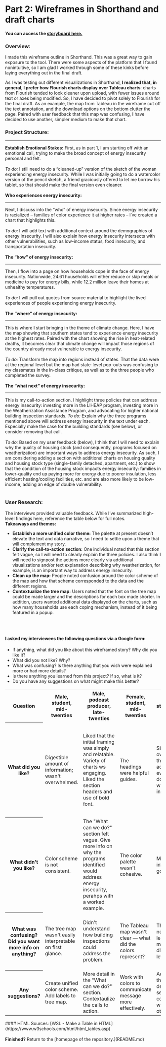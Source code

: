 # Part 2: Wireframes in Shorthand and draft charts 
<b>You can access the [storyboard here.](https://preview.shorthand.com/ELCy4XNoBlsQ5GUp)</b> 

### Overview: 
I made this wireframe outline in Shorthand. This was a great way to gain exposure to the tool. There were some aspects of the platform that I found nonintuitive, so I am glad I worked through some of these kinks before laying everything out in the final draft. 

As I was testing out different visualizations in Shorthand, <b>I realized that, in general, I prefer how Flourish charts display over Tableau charts</b>: charts from Flourish tended to look cleaner upon upload, with fewer issues around text or axes being modified. So, I have decided to pivot solely to Flourish for the final draft.  As an example, the map from Tableau in the wireframe cut off the text annotation, and the download options on the bottom clutter the page. Paired with user feedback that this map was confusing, I have decided to use another, simpler medium to make that chart.

### Project Structure:
<body>
    <hr>
</body>
<b>Establish Emotional Stakes:</b>
First, as in part 1, I am starting off with an emotional call, trying to make the broad concept of energy insecurity personal and felt. 
<br><br>
<em>To do:</em> I still need to do a “cleaned-up” version of the sketch of the woman experiencing energy insecurity. While I was initially going to do a watercolor version of the pencil sketch, a friend graciously offered to let me borrow his tablet, so that should make the final version even cleaner.
<br>
<br>
<b>Who experiences energy insecurity: </b>
<body>
    <hr>
</body>
Next, I discuss into the “who” of energy insecurity. Since energy insecurity is racialized – families of color experience it at higher rates – I’ve created a chart that highlights this. 
<br><br>
<em>To do:</em> I will add text with additional context around the demographics of energy insecurity. I will also explain how energy insecurity intersects with other vulnerabilities, such as low-income status, food insecurity, and transportation insecurity.  
<br>
<br>
<b>The “how” of energy insecurity:</b>
<body>
    <hr>
</body>
Then, I flow into a page on how households cope in the face of energy insecurity. Nationwide, 24.61 households will either reduce or skip meals or medicine to pay for energy bills, while 12.2 million leave their homes at unhealthy temperatures. 
<br><br>
<em>To do:</em> I will pull out quotes from source material to highlight the lived experiences of people experiencing energy insecurity. 
<br>
<br>
<b>The “where” of energy insecurity:</b>
<body>
    <hr>
</body>
This is where I start bringing in the theme of climate change. Here, I have the map showing that southern states tend to experience energy insecurity at the highest rates. Paired with the chart showing the rise in heat-related deaths, it becomes clear that climate change will impact those regions of the country already most vulnerable to energy insecurity. 
<br><br>
<em>To do:</em> Transform the map into regions instead of states. That the data were at the regional level but the map had state-level pop-outs was confusing to my classmates in the in-class critique, as well as to the three people who completed the survey. 
<br>
<br>
<b>The “what next” of energy insecurity:</b>
<body>
    <hr>
</body>
This is my call-to-action section. I highlight three policies that can address energy insecurity: investing more in the LIHEAP program, investing more in the Weatherization Assistance Program, and advocating for higher national building inspection standards. 
<em>To do:</em> Explain why the three programs mentioned above will address energy insecurity in the text under each. Especially make the case for the building standards (see below), or consider removing that call. 
<br><br>
<em>To do:</em> Based on my user feedback (below), I think that I will need to explain why the quality of housing stock (and consequently, programs focused on weatherization) are important ways to address energy insecurity. As such, I am considering adding a section with additional charts on housing quality and housing stock type (single-family detached, apartment, etc.) to show that the condition of the housing stock impacts energy insecurity: families in lower-quality end up paying more for energy due to poorer insulation, less efficient heating/cooling facilities, etc. and are also more likely to be low-income, adding an edge of double vulnerability. 
<br>
<br>

### User Research: 
The interviews provided valuable feedback. While I’ve summarized high-level findings here, reference the table below for full notes.
<br>
<b>Takeaways and themes: </b>
-	<b>Establish a more unified color theme:</b> The palette at present doesn’t elevate the text and data narrative, so I need to settle upon a theme that will complement my story. 
-	<b>Clarify the call-to-action section:</b> One individual noted that this section felt vague, so I will need to clearly explain the three policies. I also think I will need to signpost the actions more clearly via additional visualizations and/or text explanation describing why weatherization, for example, is an important way to address energy insecurity. 
-	<b>Clean up the map:</b> People noted confusion around the color scheme of the map and how that scheme corresponded to the data and the different regions. 
-	<b>Contextualize the tree map:</b> Users noted that the font on the tree map could be made larger and the descriptions for each box made shorter. In addition, users wanted additional data displayed on the charts, such as how many households use each coping mechanism, instead of it being featured in a popup. 
<br>
<br>

#### I asked my interviewees the following questions via a Google form: 
- If anything, what did you like about this wireframed story? Why did you like it?
- What did you not like? Why? 
- What was confusing? Is there anything that you wish were explained more or had more details?
- Is there anything you learned from this project? If so, what is it?
- Do you have any suggestions on what might make this better?

  
<table>
  <tr>
    <th>Question</th>
    <th>Male, student, mid-twenties</th>
    <th>Male, podcast producer, late-twenties</th>
    <th>Female, student, mid-twenties</th>
    <th>Female, student, late-twenties</th>
    <th>Female, student, late-twenties</th>
  </tr>
  <tr>
    <th>What did you like?</th>
    <td>Digestible amount of information; wasn't overwhelmed.</td>
    <td>Liked that the initial framing was simply and relatable. Variety of charts ws engaging. Liked the section headers and use of bold font. </td>
    <td>The headings were helpful guides.</td>
    <td>Simple overview that's accessible even if you don't know what energy insecurity is.</td>
    <td>Really enjoyed the intro: the drawing and question made the story relatable before the definition of energy insecurity was introduced.</td>
  </tr>
  <tr>
    <th>What didn't you like?</th>
    <td>Color scheme is not consistent.</td>
    <td>The "What can we do?" section felt vague. Give more info on why the programs identified would address energy insecurity, perahps with a worked example.</td>
    <td>The color palette wasn't cohesive.</td>
    <td>More detailed info would be good.</td>
    <td>Try different color text for pages with blue background to make it more legible.</td>
</tr>
   <tr>
    <th>What was confusing? Did you want more info on anything?</th>
    <td>The tree map wasn't easily interpretable on first glance.</td>
    <td>Didn't understand how building inspections could address the problem.</td>
    <td>The Tableau map wasn't clear — what did the colors represent?</td>
    <td>The heat map needs a legend to make the different levels clearer.</td>
    <td>The color scheme was confusing: red typically means hot, while blue is cold.</td>
  </tr>
   <tr>
    <th>Any suggestions?</th>
    <td>Create unified color scheme. Add labels to tree map.</td>
    <td>More detail in the "What can we do?" section. Contextaulize the calls to action.</td>
    <td>Work with colors to communicate message more effectively.</td>
    <td>Add a title to the demographics section to be consistent with the others.</td>
    <td>Consider using orange instead of red for graphs.</td>
  </tr>
</table>
#### HTML Sources:
[WSL - Make a Table in HTML](https://www.w3schools.com/html/html_tables.asp)
<br>
<br>
<b>Finished?</b> Return to the [homepage of the repository.](README.md)
